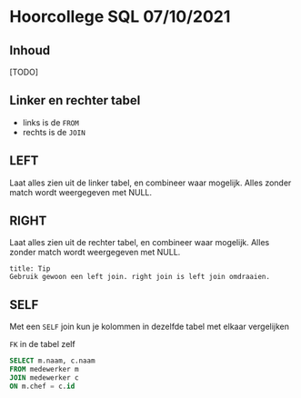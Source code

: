 # Hoorcollege SQL 07/10/2021

## Inhoud

[TODO]

## Linker en rechter tabel

- links is de `FROM`
- rechts is de `JOIN`

## LEFT

Laat alles zien uit de linker tabel, en combineer waar mogelijk. Alles zonder match wordt weergegeven met NULL.

## RIGHT

Laat alles zien uit de rechter tabel, en combineer waar mogelijk. Alles zonder match wordt weergegeven met NULL.

```ad-info
title: Tip
Gebruik gewoon een left join. right join is left join omdraaien.
```

## SELF

Met een `SELF` join kun je kolommen in dezelfde tabel met elkaar vergelijken

`FK` in de tabel zelf

```sql
SELECT m.naam, c.naam
FROM medewerker m
JOIN medewerker c
ON m.chef = c.id
```